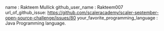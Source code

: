 name : Rakteem Mullick
github_user_name : Rakteem007
url_of_github_issue: https://github.com/scaleracademy/scaler-september-open-source-challenge/issues/80
your_favorite_programming_language : Java Programming language.

